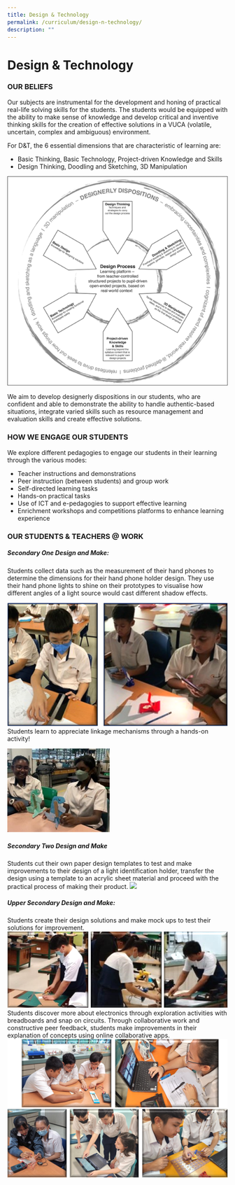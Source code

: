 ```yaml
---
title: Design & Technology
permalink: /curriculum/design-n-technology/
description: ""
---
```

# **Design &amp; Technology**

### OUR BELIEFS

Our subjects are instrumental for the development and honing of practical real-life solving skills for the students. The students would be equipped with the ability to make sense of knowledge and develop critical and inventive thinking skills for the creation of effective solutions in a VUCA (volatile, uncertain, complex and ambiguous) environment.

For&nbsp;D&amp;T, the 6 essential dimensions that are characteristic of learning are:

*   Basic Thinking, Basic Technology, Project-driven Knowledge and Skills
*   Design Thinking, Doodling and Sketching, 3D Manipulation

![](/images/Design&Techology2023/picture1.png)

We aim to develop designerly dispositions in our students, who are confident and able to demonstrate the ability to handle authentic-based situations, integrate varied skills such as resource management and evaluation skills and create effective solutions.


### HOW WE ENGAGE OUR STUDENTS

We explore different pedagogies to engage our students in their learning through the various modes:

*   Teacher instructions and demonstrations
*   Peer instruction (between students) and group work
*   Self-directed learning tasks
*   Hands-on practical tasks
*   Use of ICT and e-pedagogies to support effective learning
*   Enrichment workshops and competitions platforms to enhance learning experience

### OUR STUDENTS &amp; TEACHERS @ WORK

##### Secondary One Design and Make:
Students collect data such as the measurement of their hand phones to determine the dimensions for their hand phone holder design. They use their hand phone lights to shine on their prototypes to visualise how different angles of a light source would cast different shadow effects. 

![](/images/Design&Techology2023/pix002.png)Students learn to appreciate linkage mechanisms through a hands-on activity!


![](/images/Design&Techology2023/dnt003.jpg)
##### Secondary Two Design and Make
Students cut their own paper design templates to test and make improvements to their design of a light identification holder, transfer the design using a template to an acrylic sheet material and proceed with the practical process of making their product.
![](/images/Design&Techology2023/pix001.png)

##### Upper Secondary Design and Make:
Students create their design solutions and make mock ups to test their solutions for improvement.
 ![](/images/Design&Techology2023/pix003.png)   
Students discover more about electronics through exploration activities with breadboards and snap on circuits. Through collaborative work and constructive peer feedback, students make improvements in their explanation of concepts using online collaborative apps.
![](/images/Design&Techology2023/pix004.png)